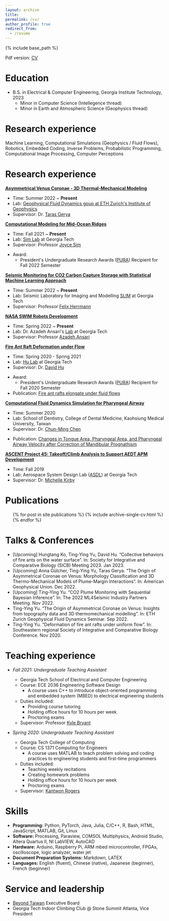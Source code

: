 ```yaml
---
layout: archive
title: 
permalink: /cv/
author_profile: true
redirect_from:
  - /resume
---
```


{% include base_path %}

Pdf version: [CV](https://rosenyu304.github.io/files/All_CV_10232022.pdf)

Education
====================
* B.S. in Electrical & Computer Engineering, Georgia Institute Technology, 2023
  * Minor in Computer Science (Intellegence thread)
  * Minor in Earth and Atmospheric Science (Geophysics thread)

Research experience
======================
Machine Learning, Computational Simulations (Geophysics / Fluid Flows), Robotics, Embedded Coding, Inverse Problems, Probabilistic Programming, Computational Image Processing, Computer Perceptions


Research experience
======================
[**Asymmetrical Venus Coronae - 3D Thermal-Mechanical Modeling**](https://rosenyu304.github.io/research/research_1/)
* Time: Summer 2022 ~ **Present**
* Lab: [Geophysical Fluid Dynamics goup at ETH Zurich's Institute of Geophysics](https://geophysics.ethz.ch/research/groups/gfd.html)
* Supervisor: Dr. [Taras Gerya](http://jupiter.ethz.ch/~tgerya/)

[**Computational Modeling for Mid-Ocean Ridges**](https://rosenyu304.github.io/research/research_3/)
* Time: Fall 2021 ~ **Present**
* Lab: [Sim Lab](https://joycesim.github.io/) at Georgia Tech
* Supervisor: Professor [Joyce Sim](https://joycesim.github.io/)

<!-- * Research Tasks: 
  * Evaluating the evolution of the global ridge system by considering the processes of melt focusing beneath mid-ocean ridges using two phase flow models
  * Using [Terraferma](http://terraferma.github.io/) to make computational model of mid-ocean ridge’s mantle convection
  * Investigating in special melting patterns at mid-ocean ridges and comparing them with the seismic data using [VBR calculator](https://vbr-calc.github.io/vbr/) --->

* Award: 
  * President's Undergraduate Research Awards ([PURA](https://undergradresearch.gatech.edu/content/presidents-undergraduate-research-awards)) Recipient for Fall 2022 Semester

[**Seismic Monitoring for CO2 Carbon Capture Storage with Statistical Machine Learning Approach**](https://rosenyu304.github.io/research/research_2/)
* Time: Summer 2022 ~ **Present**
* Lab: Seismic Laboratory for Imaging and Modelling [SLIM](https://slim.gatech.edu/whatisslim) at Georgia Tech
* Supervisor: Professor [Felix Herrmann](https://slim.gatech.edu/people/felix-j-herrmann)

<!-- * Research Tasks: 
  * Building statistical neural network classifiers for [CO2 leakage detection](https://slim.gatech.edu/research/geological-carbon-storage)
  * Utilizing [Gen.jl](https://www.gen.dev/) to build a stochastic model of the evolution of the CO2 storage in time with the approach of sequential-bayesian inferencing
  * Training [Conditional Normalizing Flow](https://github.com/slimgroup/SLIMTutorials/blob/main/08_conditional_normalizing_flow.ipynb) network using the proxy model and seismic observation of the CO2 storage  --->

[**NASA SWIM Robots Development**](https://rosenyu304.github.io/research/research_4/)
* Time: Spring 2022 ~ **Present**
* Lab: Dr. Azadeh Ansari's [Lab](https://aansari.ece.gatech.edu/) at Georgia Tech
* Supervisor: Professor [Azadeh Ansari](https://www.ece.gatech.edu/faculty-staff-directory/azadeh-ansari)

<!-- * Research Tasks: 
  * Simulating the swarm behaviors of underwater robots using [Processing](https://processing.org/)
  * Developing code for continuously reading the environment's pressure and temperature using Seeeduino-XIAO microcontroller and MS5803 Pressure Sensor.
  * Investigating in optical wireless communication of robots operating underwater.  --->

[**Fire Ant Raft Deformation under Flow**](https://rosenyu304.github.io/research/research_5/)
* Time: Spring 2020 - Spring 2021
* Lab: [Hu Lab]([https://joycesim.github.io/](https://hu.gatech.edu/)) at Georgia Tech
* Supervisor: Dr. [David Hu](https://hu.gatech.edu/about/)

<!-- * Research Tasks: 
  * Investigated ants’ active elongating mechanism that helps adapt to fluid flows which may provide insights for designing an intelligent swarm robotic system
  * Discovered the fire ant rafts deformation on the water over 10 hour and quantify the force response using computational imaging package in MATLAB
  * Used COMSOL to build computational fluid dynamic models and confirming the experiment force-stress ratio result  --->

* Award: 
  * President's Undergraduate Research Awards ([PURA](https://undergradresearch.gatech.edu/content/presidents-undergraduate-research-awards)) Recipient for Fall 2020 Semester
* Publication: [Fire ant rafts elongate under fluid flows](https://doi.org/10.1088/1748-3190/ac6d98)

[**Computational Fluid Dynamics Simulation for Pharyngeal Airway**](https://rosenyu304.github.io/research/research_6/)
* Time: Summer 2020
* Lab: School of Dentistry, College of Dental Medicine, Kaohsiung Medical University, Taiwan
* Supervisor: Dr. [Chun-Ming Chen](https://dent.kmu.edu.tw/images/%E9%99%B3%E4%BF%8A%E6%98%8E%E8%80%81%E5%B8%AB%E5%80%8B%E4%BA%BACV.pdf)

<!-- * Research Tasks: 
  * Discovered the correlation between the amount of mandibular setback, and the related changes of the tongue area, pharyngeal area, and pharyngeal airflow velocity.
  * Created AutoCAD models of the serial cephalograms from 25 patients treated for mandibular prognathis
  * Conducted computational fluid dynamic analysis on pharyngeal airflow velocity of pharyngeal airways’ CAD models  --->

* Publication: [Changes in Tongue Area, Pharyngeal Area, and Pharyngeal Airway Velocity after Correction of Mandibular Prognathism](https://doi.org/10.3390/jcm10194560)

[**ASCENT Project 45: Takeoff/Climb Analysis to Support AEDT APM Development**](https://rosenyu304.github.io/research/research_7/)
* Time: Fall 2019
* Lab: Aerospace System Design Lab ([ASDL](https://www.asdl.gatech.edu/)) at Georgia Tech
* Supervisor: Dr. [Michelle Kirby](https://www.asdl.gatech.edu/Michelle_Kirby.html)

<!-- * Research Tasks: 
  * Developed a robust set of recommendations for improved estimation processes for takeoff weight, reduced thrust takeoffs, and departure profiles within AEDT
  * Calculated aircrafts’ velocity, thrust, and temperature based on the raw data of 200 types of planes
  * Used AEDT 3C software to analyze departure procedures of aircrafts based on FAA standards  --->


Publications
======
  <ul>{% for post in site.publications %}
    {% include archive-single-cv.html %}
  {% endfor %}</ul>

Talks & Conferences
======
*	[Upcoming] Hungtang Ko, Ting-Ying Yu, David Hu. “Collective behaviors of fire ants on the water surface”. In: Society for Integrative and Comparative Biology (SICB) Meeting 2023. Jan 2023. 
*	[Upcoming] Anna Gülcher, Ting-Ying Yu, Taras Gerya. “The Origin of Asymmetrical Coronae on Venus: Morphology Classification and 3D Thermo-Mechanical Models of Plume-Margin Interactions”. In: American Geophysical Union. Dec 2022.
*	[Upcoming] Ting-Ying Yu. “CO2 Plume Monitoring with Sequential Bayesian Inference”. In: The 2022 ML4Seismic Industry Partners Meeting. Nov 2022. 
*	Ting-Ying Yu. “The Origin of Asymmetrical Coronae on Venus: Insights from topography data and 3D thermomechanical modelling”. In: ETH Zurich Geophysical Fluid Dynamics Seminar. Sep 2022.  
*	Ting-Ying Yu. “Deformation of fire ant rafts under uniform flow”. In: Southeastern regional Society of Integrative and Comparative Biology Conference. Nov 2020. 


Teaching experience
======
* <i>Fall 2021: Undergraduate Teaching Assistant</i>
  * Georgia Tech School of Electrical and Computer Engineering
  * Course: ECE 2036 Engineering Software Design
    * A course uses C++ to introduce object-oriented programming and embedded system (MBED) to electrical engineering students
  * Duties included: 
    * Providing course tutoring
    * Holding office hours for 10 hours per week
    * Proctoring exams
  * Supervisor: Professor [Kyle Bryant](kyle.bryan@gtri.gatech.edu)

* <i>Spring 2020: Undergraduate Teaching Assistant</i>
  * Georgia Tech College of Computing
  * Course: CS 1371 Computing for Engineers
    * A course uses MATLAB to teach problem solving and coding practices to engineering students and first-time programmers
  * Duties included: 
    * Teaching weekly recitations
    * Creating homework problems
    * Holding office hours for 10 hours per week
    * Proctoring exams
  * Supervisor: [Kantwon Rogers]([kyle.bryan@gtri.gatech.edu](https://www.kantwon.com/))



Skills
======
* **Programming:**  Python, PyTorch, Java, Julia, C/C++, R, Bash, HTML, JavaScript, MATLAB, Git, Linux
* **Software:**  Processing, Paraview, COMSOL Multiphysics, Android Studio, Altera Quartus II, NI LabVIEW, AutoCAD
* **Hardware:** Arduino, Raspberry Pi, ARM mbed microcontroller, FPGAs, oscilloscope, logic analyzer, water jet
* **Document Preparation Systems:** Markdown, LATEX
* **Languages:**  English (fluent), Chinese (native), Japanese (beginner), French (beginner)
  
Service and leadership
======
* [Beyond Taiwan](https://beyondtw.wordpress.com/) Executive Board
* Georgia Tech Indoor Climbing Club @ Stone Summit Atlanta, Vice President
